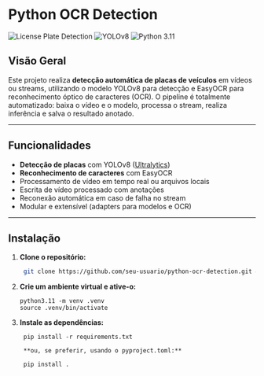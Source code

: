# Python OCR Detection

![License Plate Detection](https://img.shields.io/badge/OCR-EasyOCR-blue)
![YOLOv8](https://img.shields.io/badge/Detection-YOLOv8-green)
![Python 3.11](https://img.shields.io/badge/Python-3.11+-yellow)

## Visão Geral

Este projeto realiza **detecção automática de placas de veículos** em vídeos ou streams, utilizando o modelo YOLOv8 para detecção e EasyOCR para reconhecimento óptico de caracteres (OCR). O pipeline é totalmente automatizado: baixa o vídeo e o modelo, processa o stream, realiza inferência e salva o resultado anotado.

---

## Funcionalidades

- **Detecção de placas** com YOLOv8 ([Ultralytics](https://github.com/ultralytics/ultralytics))
- **Reconhecimento de caracteres** com EasyOCR
- Processamento de vídeo em tempo real ou arquivos locais
- Escrita de vídeo processado com anotações
- Reconexão automática em caso de falha no stream
- Modular e extensível (adapters para modelos e OCR)

---

## Instalação

1. **Clone o repositório:**
   ```sh
    git clone https://github.com/seu-usuario/python-ocr-detection.git && cd python-ocr-detection
   
   ```

2. **Crie um ambiente virtual e ative-o:**
    ```
    python3.11 -m venv .venv
    source .venv/bin/activate
    ```

1. **Instale as dependências:**
   ``` 
    pip install -r requirements.txt

    **ou, se preferir, usando o pyproject.toml:**

    pip install . 
    ```

